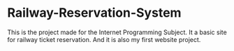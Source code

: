 # Railway-Reservation-System
This is the project made for the Internet Programming Subject. It a basic site for railway ticket reservation. And it is also my first website project.
